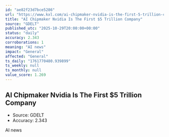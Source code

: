 ```yaml
---
id: "ae82f23d7bce5286"
url: "https://www.kxl.com/ai-chipmaker-nvidia-is-the-first-5-trillion-company/"
title: "AI Chipmaker Nvidia Is The First $5 Trillion Company"
source: "GDELT"
published_utc: "2025-10-29T20:00:00+00:00"
status: "daily"
accuracy: 2.343
corroborations: 1
meaning: "AI news"
impact: "General"
affected: "General"
ts_daily: "1761770480.939899"
ts_weekly: null
ts_monthly: null
value_score: 1.269
---
```

## AI Chipmaker Nvidia Is The First $5 Trillion Company

- Source: GDELT
- Accuracy: 2.343

AI news
